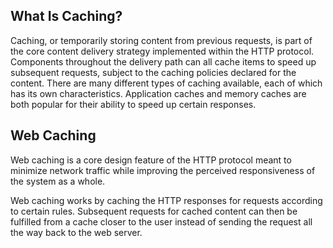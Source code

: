 ## What Is Caching?

Caching, or temporarily storing content from previous requests, is part of the core content delivery strategy implemented within the HTTP protocol. Components throughout the delivery path can all cache items to speed up subsequent requests, subject to the caching policies declared for the content. There are many different types of caching available, each of which has its own characteristics. Application caches and memory caches are both popular for their ability to speed up certain responses.


## Web Caching 

Web caching is a core design feature of the HTTP protocol meant to minimize network traffic while improving the perceived responsiveness of the system as a whole.

Web caching works by caching the HTTP responses for requests according to certain rules. Subsequent requests for cached content can then be fulfilled from a cache closer to the user instead of sending the request all the way back to the web server.



